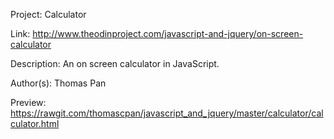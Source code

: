 Project: Calculator

Link: http://www.theodinproject.com/javascript-and-jquery/on-screen-calculator

Description: An on screen calculator in JavaScript. 

Author(s): Thomas Pan

Preview: https://rawgit.com/thomascpan/javascript_and_jquery/master/calculator/calculator.html